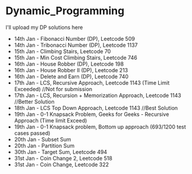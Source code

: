 # Dynamic_Programming

I'll upload my DP solutions here

- 14th Jan - Fibonacci Number (DP), Leetcode 509
- 14th Jan - Tribonacci Number (DP), Leetcode 1137
- 15th Jan - Climbing Stairs, Leetcode 70
- 15th Jan - Min Cost Climbing Stairs, Leetcode 746
- 16th Jan - House Robber (DP), Leetcode 198
- 16th Jan - House Robber II (DP), Leetcode 213
- 16th Jan - Delete and Earn (DP), Leetcode 740
- 17th Jan - LCS, Recursive Approach, Leetcode 1143 (Time Limit Exceeded) //Not for submission
- 17th Jan - LCS, Recursion + Memorization Approach, Leetcode 1143 //Better Solution
- 18th Jan - LCS Top Down Approach, Leetcode 1143 //Best Solution
- 19th Jan - 0-1 Knapsack Problem, Geeks for Geeks - Recursive Approach (Time limit Exceed)
- 19th Jan - 0-1 Knapsack problem, Bottom up approach (693/1200 test cases passed)
- 20th Jan - Subset Sum
- 20th Jan - Partition Sum
- 30th Jan - Target Sum, Leetcode 494
- 31st Jan - Coin Change 2, Leetcode 518
- 31st Jan - Coin Change, Leetcode 322
